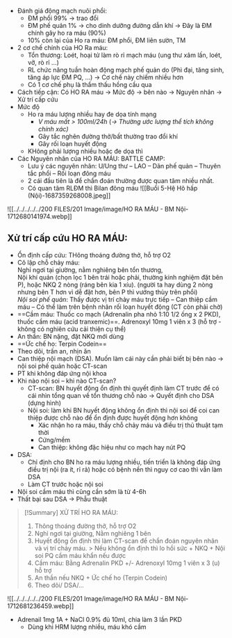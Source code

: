 - Đánh giá động mạch nuôi phổi:
	- ĐM phổi 99% -> trao đổi
	- ĐM phế quản  1% -> cho dinh dưỡng đường dẫn khí
	  -> Đây là ĐM chính gây ho ra máu (90%)
	- 10% còn lại của Ho ra máu: ĐM phổi, ĐM liên sườn, TM
- 2 cơ chế chính của HO Ra máu:
	- Tổn thương: Loét, hoại tử làm rò rỉ mạch máu (ung thư xâm lấn, loét, vỡ, rò rỉ …)
	- RL chức năng tuần hoàn động mạch phế quản do (Phì đại, tăng sinh, tăng áp lực ĐM PQ, …) -> Cơ chế này chiếm nhiều hơn
	- Có 1 cơ chế phụ là thẩm thấu hồng cầu qua
- Cách tiếp cận: Có HO RA máu -> Mức độ -> bên nào -> Nguyên nhân -> Xử trí cấp cứu
- Mức độ
	- Ho ra máu lượng nhiều hay đe dọa tính mạng
		- _V máu mất > 100ml/24h_ (_-> Thường ước lượng thể tích không chính xác)_
		- Gây tắc nghẽn đường thở/bất thường trao đổi khí
		- Gây rối loạn huyết động
	- KHông phải lượng nhiều hoặc đe dọa thì
- Các Nguyên nhân của HO RA MÁU: BATTLE CAMP:
	- Lưu ý các nguyên nhân: U/Ung thư – LAO – Dãn phế quản – Thuyên tắc phổi – Rối loạn đông máu
	- 2 cái đầu tiên là để chẩn đoán thường được quan tâm nhiều nhất.
	- Có quan tâm RLĐM thì Bilan đông máu
![[Buổi 5-Hệ Hô hấp (Nội)-1687359268008.jpeg]]

![[../../../../../200 FILES/201 Image/image/HO RA MÁU - BM Nội-1712680141974.webp]]

## Xử trí cấp cứu HO RA MÁU:
- Ổn định cấp cứu: THông thoáng đường thở, hỗ trợ O2
- Cô lập chỗ chảy máu:  
Nghỉ ngơi tại giường, nằm nghiêng bên tổn thương,  
Nội khí quản (chọn lọc 1 bên trái hoặc phải, thường kinh nghiệm đặt bên P), hoặc NKQ 2 nòng (ráng bên kia 1 xíu). (người ta hay dùng 2 nòng nhưng bên T hơn vì dễ đặt hơn, bên P thì vướng thùy trên phổi)  
_Nội soi phế quản_: Thấy được vị trí chảy máu trực tiếp – Can thiệp cầm máu – Có thể làm trên bệnh nhân rối loạn huyết động (CT còn phải chờ)
- ==Cầm máu: Thuốc co mạch (Adrenalin pha nhỏ 1:10 1/2 ống x 2 PKD), thuốc cầm máu (acid tranxemic)==. Adrenoxyl 10mg 1 viên x 3 (hỗ trợ - không có nghiên cứu cải thiện cụ thể)
- An thần: BN nặng, đặt NKQ mới dùng
- ==Ức chế ho: Terpin Codein==
- Theo dõi, trấn an, nhịn ăn
- Can thiệp nội mạch (DSA). Muốn làm cái này cần phải biết bị bên nào -> nội soi phế quản hoặc CT-scan
- PT khi không đáp ứng nội khoa
- Khi nào nội soi – khi nào CT-scan?
	- CT-scan: BN huyết động ổn định thì quyết định làm CT trước để có cái nhìn tổng quan về tổn thương chỗ nào -> Quyết định cho DSA (dựng hình)
	- Nội soi: làm khi BN huyết động không ổn định thì nội soi để coi can thiệp được chỗ nào để ổn định được huyết động hơn không
		- Xác nhận ho ra máu, thấy chỗ chảy máu và điều trị thủ thuật tạm thời
		- Cứng/mềm
		- Can thiệp: không đặc hiệu như co mạch hay nút PQ
- DSA:
	- Chỉ định cho BN ho ra máu lượng nhiều, tiến triển là không đáp ứng điều trị nội (ra ít, rỉ rả) hoặc có bệnh nền thì nguy cơ cao thì vẫn làm DSA
	- Làm CT trước hoặc nội soi
- Nội soi cầm máu thì cũng cần sớm là từ 4-6h
- Thất bại sau DSA -> Phẫu thuật

> [!Summary] XỬ TRÍ HO RA MÁU:
>  1. Thông thoáng đường thở, hỗ trợ O2
>  2. Nghỉ ngơi tại giường, Nằm nghiêng 1 bên
>  3. Huyết động ổn định thì làm CT-scan để chẩn đoán nguyên nhân và vị trí chảy máu.
    > Nếu không ổn định thì lo hồi sức + NKQ + Nội soi PQ cầm máu khẩn nếu được
>  4. Cầm máu: Bằng Adrenalin PKD +/- Adrenoxyl 10mg 1 viên x 3 (u) hỗ trợ
>  5. An thần nếu NKQ + Ức chế ho (Terpin Codein)
>  6. Theo dõi/ DSA/…

![[../../../../../200 FILES/201 Image/image/HO RA MÁU - BM Nội-1712681236459.webp]]
- Adrenail 1mg 1A + NaCl 0.9% đủ 10ml, chia làm 3 lần PKD
	- Dùng khi HRM lượng nhiều, máu khó cầm